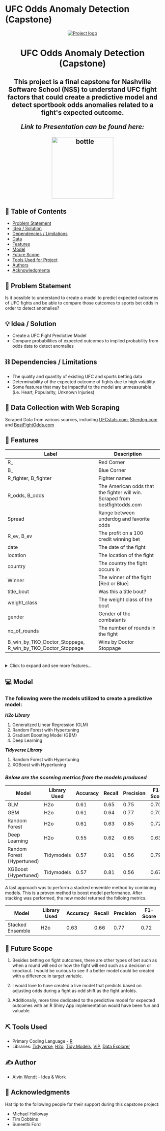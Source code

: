 
# UFC Odds Anomaly Detection (Capstone)

<p align="center">
  <a href="" rel="noopener">
 <img src="https://user-images.githubusercontent.com/70002987/119577744-d6ac1f00-bd80-11eb-9934-e73f0a449fa2.jpg" alt="Project logo"></a>
</p>
<h1 align="center">UFC Odds Anomaly Detection (Capstone)</h1>


</div>


<h2 align="center"> This project is a final capstone for Nashville Software School (NSS) to understand UFC fight factors that could create a predictive model and detect sportbook odds anomalies related to a fight's expected outcome.
    <br> 
  </div>
  
***Link to Presentation can be found here:***

<a href="#" id="bottle" onclick="[document.location=this.id+](https://sway.office.com/JVqLbxoImHndAo0j?ref=Link)'.html';return false;" >
    <img src="https://user-images.githubusercontent.com/70002987/121709186-e70d0b00-ca9d-11eb-9ccb-45b89bdc4a4d.jpg" alt="bottle" class="thumbnails" style="width:200px;" />
</a>


## 📝 Table of Contents
- [Problem Statement](#problem_statement)
- [Idea / Solution](#idea)
- [Dependencies / Limitations](#limitations)
- [Data](#data)
- [Features](#features)
- [Model](#model)
- [Future Scope](#future_scope)
- [Tools Used for Project](#built)
- [Authors](#authors)
- [Acknowledgments](#acknowledgments)

## 🧐 Problem Statement <a name = "problem_statement"></a>
Is it possible to understand to create a model to predict expected outcomes of UFC fights and be able to compare those outcomes to sports bet odds in order to detect anomalies?


## 💡 Idea / Solution <a name = "idea"></a>
- Create a UFC Fight Predictive Model
- Compare probabilities of expected outcomes to implied probability from odds data to detect anomalies


## ⛓️ Dependencies / Limitations <a name = "limitations"></a>
- The quality and quantity of existing UFC and sports betting data
- Determinability of the expected outcome of fights due to high volatility
- Some features that may be impactful to the model are unmeasurable (i.e. Heart, Popularity, Unknown Injuries)

## 🏁 Data Collection with Web Scraping <a name = "data"></a>
Scraped Data from various sources, including [UFCstats.com](https://www.ufcstats.com/), [Sherdog.com](https://www.sherdog.com/) and [BestFightOdds.com](https://www.bestfightodds.com/)

## 🎈 Features <a name="features"></a>
|Label        | Description |
| ------------- |-------------| 
|R_| Red Corner|
|B_| Blue Corner|
|R_fighter, B_fighter| Fighter names|
|R_odds, B_odds| The American odds that the fighter will win. Scraped from bestfightodds.com|
|Spread| Range between underdog and favorite odds|
|R_ev, B_ev| The profit on a 100 credit winning bet|
|date| The date of the fight|
|location| The location of the fight|
|country| The country the fight occurs in|
|Winner| The winner of the fight [Red or Blue]|
|title_bout| Was this a title bout?|
|weight_class| The weight class of the bout|
|gender| Gender of the combatants|
|no_of_rounds| The number of rounds in the fight|
|B_win_by_TKO_Doctor_Stoppage, R_win_by_TKO_Doctor_Stoppage| Wins by Doctor Stoppage|
<br>
<details><summary>Click to expand and see more features...</summary>

|  |  |
| ------------- |-------------| 
|no_of_rounds| The number of rounds in the fight|
|B_current_lose_streak, R_current_lose_streak| Current losing streak|
|B_current_win_streak, R_current_win_streak| Current winning streak|
|B_draw, R_draw| Number of draws|
|B_avg_SIG_STR_landed, R_avg_SIG_STR_landed | Significant Strikes Landed per minute|
|B_avg_SIG_STR_pct, R_avg_SIG_STR_pct| Significant Striking Accuracy|
|B_avg_SUB_ATT, R_avg_SUB_ATT| Average Submissions Attempted per 15 Minutes|
|B_avg_TD_landed, R_avg_TD_landed| Average takedowns landed per 15 minutes|
|B_avg_TD_pct, R_avg_TD_pct| Takedown accuracy|
|B_longest_win_streak, R_longest_win_streak| Longest winning streak|
|B_losses, R_losses| Total number of losses|
|B_total_rounds_fought, R_total_rounds_fought| Total rounds fought|
|B_total_title_bouts, R_total_title_bouts| Total number of title bouts|
|B_win_by_Decision_Majority, R_win_by_Decision_Majority| Wins by Majority Decision|
|B_win_by_Decision_Split, R_win_by_Decision_Split| Wins by Split Decision|
|B_win_by_Decision_Unanimous, R_win_by_Decision_Unanimous| Wins by Unanimous Decision|
|B_win_by_KO/TKO, R_win_by_KO/TKO| Wins by KO/TKO|
|B_win_by_Submission, R_win_by_Submission| Wins by Submission|
|B_win_by_TKO_Doctor_Stoppage, R_win_by_TKO_Doctor_Stoppage| Wins by Doctor Stoppage|
|B_wins, R_wins| Total career wins|
|B_Stance, R_stance| Fighter stance|
|B_Height_cms, R_Height_cms| Fighter height in cms|
|B_Reach_cms, R_Reach_cms| Fighter reach in cms|
|B_Weight_lbs, R_Weight_lbs| Fighter weight in pounds|
|lose_streak_dif| R_Fighter Lose Streak Minus B_Fighter Lose Streak|
|win_streak_dif | R_Fighter Win Streak Minus B_Fighter Win Streak|
|win_dif|R_Fighter Wins Minus B_Fighter Wins|
|loss_dif|R_Fighter Losses Minus B_Fighter Losses|
|total_round_dif|R_Fighter Total Rounds Minus B_Fighter Total Rounds|
|total_title_bout_dif|R_Fighter Total Title Bouts Minus B_Fighter Total Title Bouts|
|ko_dif|R_Fighter Total KOs Minus B_Fighter Total Kos|
|sub_dif|R_Fighter Total submissions Minus B_Fighter Total submissions |
|height_dif|R_Fighter Height Minus B_Fighter Height|
|reach_dif|R_Fighter Reach Minus B_Fighter Reach|
|age_dif|R_Fighter Age Minus B_Fighter Age|
|sig_str_dif|R_Fighter Average Significant Strikes Minus B_Fighter Average Significant Strikes|
|avg_sub_att_dif|R_Fighter Average Submissions Attempted Minus B_Fighter Average Submissions Attempted|
|avg_td_dif|R_Fighter Average Takedowns Minus B_Fighter Average Takedowns|
|empty_arena|Was the fight held in a empty no crowd arena?|
</details>

## 💻 Model <a name = "model"></a>
### The following were the models utilized to create a predictive model:
***H2o Library***
1. Generalized Linear Regression (GLM)
2. Random Forest with Hypertuning
3. Gradiant Boosting Model (GBM)
4. Deep Learning

***Tidyverse Library***
1. Random Forest with Hypertuning
2. XGBoost with Hypertuning

### ***Below are the scoreing metrics from the models produced***

|Model        |Library Used| Accuracy |Recall| Precision | F1-Score |
| ---------- |-----------| --|-------------| ------ |-----------|
|GLM       |H2o| 0.61 |0.65| 0.75 | 0.70 |
|GBM       | H2o|0.61 |0.64| 0.77 | 0.70 |
|Random Forest  |H2o| 0.61 |0.63| 0.85 | 0.72 |
|Deep Learning |H2o| 0.55 |0.62| 0.65 | 0.63 |
|Random Forest (Hypertuned) |Tidymodels| 0.57 |0.91| 0.56 | 0.79 |
|XGBoost (Hypertuned) |Tidymodels| 0.57 |0.81| 0.56 | 0.67 |

A last approach was to perform a stacked ensemble method by combining models. This is a proven method to boost model performance.
After stacking was performed, the new model returned the folloing metrics.

|Model        |Library Used| Accuracy |Recall| Precision | F1-Score |
| ---------- |-----------| --|-------------| ------ |-----------|
|Stacked Ensemble   |H2o| 0.63 |0.66| 0.77 | 0.72 |

## 🚀 Future Scope <a name = "future_scope"></a>
1. Besides betting on fight outcomes, there are other types of bet such as when a round will end or how the fight will end such as a decision or knockout. I would be curious to see if a better model could be created with a difference in target variable. 

2. I would love to have created a live model that predicts based on adjusting odds during a fight as odd shift as the fight unfolds. 

3. Additionally, more time dedicated to the predictive model for expected outcomes with an R Shiny App implementation would have been fun and valuable.

## ⛏️ Tools Used <a name = "built"></a>
- Primary Coding Language - [R](https://www.r-project.org/)
- Libraries: [Tidyverse](https://www.tidyverse.org), [H2o](www.h2o.ai/), [Tidy Models](https://www.tidymodels.org/), [VIP](https://cran.r-project.org/web/packages/vip/vip.pdf), [Data Explorer](https://cran.r-project.org/web/packages/DataExplorer/vignettes/dataexplorer-intro.html)

## ✍️ Author <a name = "authors"></a>
- [Alvin Wendt](https://alvinwendt.github.io/Alvin-Wendt-Portfolio/) - Idea & Work

## 🎉 Acknowledgments <a name = "acknowledgments"></a>
  Hat tip to the following people for their support during this capstone project:
- Michael Holloway
- Tim Dobbins
- Suneethi Ford
